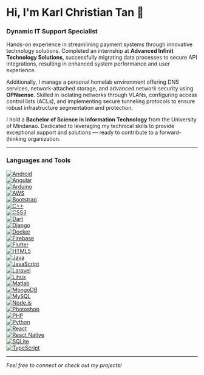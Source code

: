 # Hi, I'm Karl Christian Tan 👋

### Dynamic IT Support Specialist

Hands-on experience in streamlining payment systems through innovative technology solutions. Completed an internship at **Advanced Infinit Technology Solutions**, successfully migrating data processes to secure API integrations, resulting in enhanced system performance and user experience.

Additionally, I manage a personal homelab environment offering DNS services, network-attached storage, and advanced network security using **OPNsense**. Skilled in isolating networks through VLANs, configuring access control lists (ACLs), and implementing secure tunneling protocols to ensure robust infrastructure segmentation and protection.

I hold a **Bachelor of Science in Information Technology** from the University of Mindanao. Dedicated to leveraging my technical skills to provide exceptional support and solutions — ready to contribute to a forward-thinking organization.

---

### Languages and Tools

[![Android](https://raw.githubusercontent.com/devicons/devicon/master/icons/android/android-original-wordmark.svg)](https://developer.android.com)  
[![Angular](https://raw.githubusercontent.com/devicons/devicon/master/icons/angularjs/angularjs-original-wordmark.svg)](https://angular.io)  
[![Arduino](https://cdn.worldvectorlogo.com/logos/arduino-1.svg)](https://www.arduino.cc/)  
[![AWS](https://raw.githubusercontent.com/devicons/devicon/master/icons/amazonwebservices/amazonwebservices-original-wordmark.svg)](https://aws.amazon.com)  
[![Bootstrap](https://raw.githubusercontent.com/devicons/devicon/master/icons/bootstrap/bootstrap-plain-wordmark.svg)](https://getbootstrap.com)  
[![C++](https://raw.githubusercontent.com/devicons/devicon/master/icons/cplusplus/cplusplus-original.svg)](https://www.w3schools.com/cpp/)  
[![CSS3](https://raw.githubusercontent.com/devicons/devicon/master/icons/css3/css3-original-wordmark.svg)](https://www.w3schools.com/css/)  
[![Dart](https://www.vectorlogo.zone/logos/dartlang/dartlang-icon.svg)](https://dart.dev)  
[![Django](https://cdn.worldvectorlogo.com/logos/django.svg)](https://www.djangoproject.com/)  
[![Docker](https://raw.githubusercontent.com/devicons/devicon/master/icons/docker/docker-original-wordmark.svg)](https://www.docker.com/)  
[![Firebase](https://www.vectorlogo.zone/logos/firebase/firebase-icon.svg)](https://firebase.google.com/)  
[![Flutter](https://www.vectorlogo.zone/logos/flutterio/flutterio-icon.svg)](https://flutter.dev)  
[![HTML5](https://raw.githubusercontent.com/devicons/devicon/master/icons/html5/html5-original-wordmark.svg)](https://www.w3.org/html/)  
[![Java](https://raw.githubusercontent.com/devicons/devicon/master/icons/java/java-original.svg)](https://www.java.com)  
[![JavaScript](https://raw.githubusercontent.com/devicons/devicon/master/icons/javascript/javascript-original.svg)](https://developer.mozilla.org/en-US/docs/Web/JavaScript)  
[![Laravel](https://raw.githubusercontent.com/devicons/devicon/master/icons/laravel/laravel-plain-wordmark.svg)](https://laravel.com/)  
[![Linux](https://raw.githubusercontent.com/devicons/devicon/master/icons/linux/linux-original.svg)](https://www.linux.org/)  
[![Matlab](https://upload.wikimedia.org/wikipedia/commons/2/21/Matlab_Logo.png)](https://www.mathworks.com/)  
[![MongoDB](https://raw.githubusercontent.com/devicons/devicon/master/icons/mongodb/mongodb-original-wordmark.svg)](https://www.mongodb.com/)  
[![MySQL](https://raw.githubusercontent.com/devicons/devicon/master/icons/mysql/mysql-original-wordmark.svg)](https://www.mysql.com/)  
[![Node.js](https://raw.githubusercontent.com/devicons/devicon/master/icons/nodejs/nodejs-original-wordmark.svg)](https://nodejs.org)  
[![Photoshop](https://raw.githubusercontent.com/devicons/devicon/master/icons/photoshop/photoshop-line.svg)](https://www.photoshop.com/en)  
[![PHP](https://raw.githubusercontent.com/devicons/devicon/master/icons/php/php-original.svg)](https://www.php.net)  
[![Python](https://raw.githubusercontent.com/devicons/devicon/master/icons/python/python-original.svg)](https://www.python.org)  
[![React](https://raw.githubusercontent.com/devicons/devicon/master/icons/react/react-original-wordmark.svg)](https://reactjs.org/)  
[![React Native](https://reactnative.dev/img/header_logo.svg)](https://reactnative.dev/)  
[![SQLite](https://www.vectorlogo.zone/logos/sqlite/sqlite-icon.svg)](https://www.sqlite.org/)  
[![TypeScript](https://raw.githubusercontent.com/devicons/devicon/master/icons/typescript/typescript-original.svg)](https://www.typescriptlang.org/)

---

*Feel free to connect or check out my projects!*
